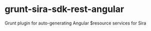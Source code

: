grunt-sira-sdk-rest-angular
===========================

Grunt plugin for auto-generating Angular $resource services for Sira
